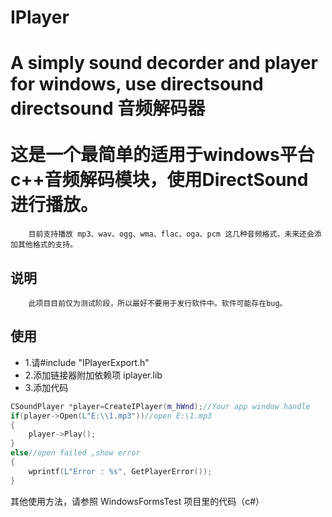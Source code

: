 # IPlayer
A simply sound decorder and player for windows, use directsound directsound 音频解码器<br/><br/>
这是一个最简单的适用于windows平台c++音频解码模块，使用DirectSound进行播放。
===
        目前支持播放 mp3、wav、ogg、wma、flac、oga、pcm 这几种音频格式，未来还会添加其他格式的支持。
说明
---
        此项目目前仅为测试阶段，所以最好不要用于发行软件中。软件可能存在bug。
使用
---
* 1.请#include "IPlayerExport.h"
* 2.添加链接器附加依赖项 iplayer.lib
* 3.添加代码
```cpp
CSoundPlayer *player=CreateIPlayer(m_hWnd);//Your app window handle
if(player->Open(L"E:\\1.mp3"))//open E:\1.mp3
{
    player->Play();
}
else//open failed ,show error
{
    wprintf(L"Error : %s", GetPlayerError());
}
```
其他使用方法，请参照 WindowsFormsTest 项目里的代码（c#）


